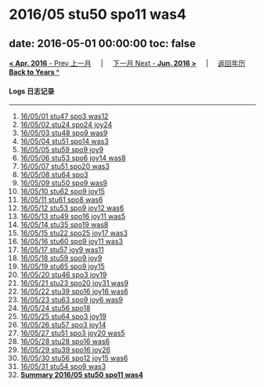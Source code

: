 # 2016/05 stu50 spo11 was4

date: 2016-05-01 00:00:00
toc: false
---
[**< Apr. 2016** - Prev 上一月](/lifelogs/2016/04/index.html) &nbsp; &nbsp; | &nbsp; &nbsp; [下一月 Next - **Jun. 2016 >**](/lifelogs/2016/06/index.html) &nbsp; &nbsp; |  &nbsp; &nbsp; [返回年历 **Back to Years ^**](/lifelogs/index.html)
<br/>
#### Logs 日志记录
---
1. [16/05/01 stu47 spo3 was12](/lifelogs/2016/05/d01.html)
2. [16/05/02 stu24 spo24 joy24](/lifelogs/2016/05/d02.html)
3. [16/05/03 stu48 spo9 was9](/lifelogs/2016/05/d03.html)
4. [16/05/04 stu51 spo14 was3](/lifelogs/2016/05/d04.html)
5. [16/05/05 stu59 spo9 joy9](/lifelogs/2016/05/d05.html)
6. [16/05/06 stu53 spo6 joy14 was8](/lifelogs/2016/05/d06.html)
7. [16/05/07 stu51 spo20 was3](/lifelogs/2016/05/d07.html)
8. [16/05/08 stu64 spo3](/lifelogs/2016/05/d08.html)
9. [16/05/09 stu50 spo9 was9](/lifelogs/2016/05/d09.html)
10. [16/05/10 stu62 spo9 joy15](/lifelogs/2016/05/d10.html)
11. [16/05/11 stu61 spo8 was6](/lifelogs/2016/05/d11.html)
12. [16/05/12 stu53 spo9 joy12 was6](/lifelogs/2016/05/d12.html)
13. [16/05/13 stu49 spo16 joy11 was5](/lifelogs/2016/05/d13.html)
14. [16/05/14 stu35 spo19 was8](/lifelogs/2016/05/d14.html)
15. [16/05/15 stu22 spo25 joy17 was3](/lifelogs/2016/05/d15.html)
16. [16/05/16 stu60 spo9 joy11 was3](/lifelogs/2016/05/d16.html)
17. [16/05/17 stu57 joy9 was11](/lifelogs/2016/05/d17.html)
18. [16/05/18 stu59 spo9 joy9](/lifelogs/2016/05/d18.html)
19. [16/05/19 stu65 spo9 joy15](/lifelogs/2016/05/d19.html)
20. [16/05/20 stu46 spo3 joy19](/lifelogs/2016/05/d20.html)
21. [16/05/21 stu23 spo20 joy31 was9](/lifelogs/2016/05/d21.html)
22. [16/05/22 stu39 spo16 joy16 was6](/lifelogs/2016/05/d22.html)
23. [16/05/23 stu63 spo9 joy6 was9](/lifelogs/2016/05/d23.html)
24. [16/05/24 stu56 spo18](/lifelogs/2016/05/d24.html)
25. [16/05/25 stu64 spo3 joy19](/lifelogs/2016/05/d25.html)
26. [16/05/26 stu57 spo3 joy14](/lifelogs/2016/05/d26.html)
27. [16/05/27 stu51 spo3 joy20 was5](/lifelogs/2016/05/d27.html)
28. [16/05/28 stu28 spo16 was6](/lifelogs/2016/05/d28.html)
29. [16/05/29 stu39 spo16 joy26](/lifelogs/2016/05/d29.html)
30. [16/05/30 stu56 spo12 joy15 was6](/lifelogs/2016/05/d30.html)
31. [16/05/31 stu54 spo9 was3](/lifelogs/2016/05/d31.html)
32. [**Summary 2016/05 stu50 spo11 was4**](/lifelogs/2016/05/time_stat.html)
